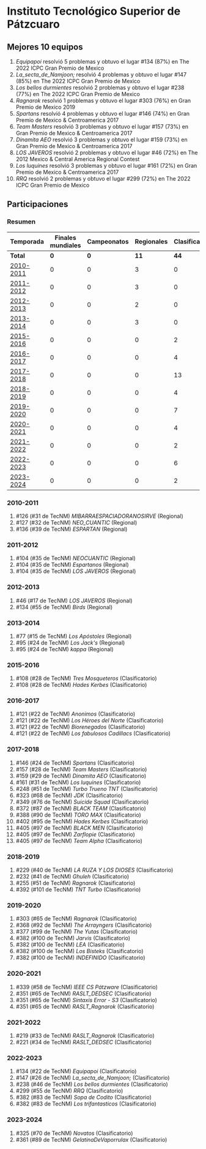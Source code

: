# Instituto Tecnológico Superior de Pátzcuaro

## Mejores 10 equipos

1. _Equipapoi_ resolvió 5 problemas y obtuvo el lugar #134 (87%) en The 2022 ICPC Gran Premio de Mexico
1. _La_secta_de_Namjoon;_ resolvió 4 problemas y obtuvo el lugar #147 (85%) en The 2022 ICPC Gran Premio de Mexico
1. _Los bellos durmientes_ resolvió 2 problemas y obtuvo el lugar #238 (77%) en The 2022 ICPC Gran Premio de Mexico
1. _Ragnarok_ resolvió 1 problemas y obtuvo el lugar #303 (76%) en Gran Premio de Mexico 2019
1. _Spartans_ resolvió 4 problemas y obtuvo el lugar #146 (74%) en Gran Premio de Mexico & Centroamerica 2017
1. _Team Masters_ resolvió 3 problemas y obtuvo el lugar #157 (73%) en Gran Premio de Mexico & Centroamerica 2017
1. _Dinamita AEO_ resolvió 3 problemas y obtuvo el lugar #159 (73%) en Gran Premio de Mexico & Centroamerica 2017
1. _LOS JAVEROS_ resolvió 2 problemas y obtuvo el lugar #46 (72%) en The 2012 Mexico & Central America Regional Contest
1. _Los luquines_ resolvió 3 problemas y obtuvo el lugar #161 (72%) en Gran Premio de Mexico & Centroamerica 2017
1. _RRQ_ resolvió 2 problemas y obtuvo el lugar #299 (72%) en The 2022 ICPC Gran Premio de Mexico

## Participaciones

### Resumen

| Temporada | Finales mundiales | Campeonatos | Regionales | Clasificatorios | Equipos |
| --- | --- | --- | --- | --- | --- |
| **Total** | **0** | **0** | **11** | **44** | **55** |
| [2010-2011](#2010-2011) | 0 | 0 | 3 | 0 | 3 |
| [2011-2012](#2011-2012) | 0 | 0 | 3 | 0 | 3 |
| [2012-2013](#2012-2013) | 0 | 0 | 2 | 0 | 2 |
| [2013-2014](#2013-2014) | 0 | 0 | 3 | 0 | 3 |
| [2015-2016](#2015-2016) | 0 | 0 | 0 | 2 | 2 |
| [2016-2017](#2016-2017) | 0 | 0 | 0 | 4 | 4 |
| [2017-2018](#2017-2018) | 0 | 0 | 0 | 13 | 13 |
| [2018-2019](#2018-2019) | 0 | 0 | 0 | 4 | 4 |
| [2019-2020](#2019-2020) | 0 | 0 | 0 | 7 | 7 |
| [2020-2021](#2020-2021) | 0 | 0 | 0 | 4 | 4 |
| [2021-2022](#2021-2022) | 0 | 0 | 0 | 2 | 2 |
| [2022-2023](#2022-2023) | 0 | 0 | 0 | 6 | 6 |
| [2023-2024](#2023-2024) | 0 | 0 | 0 | 2 | 2 |

### 2010-2011

1. #126 (#31 de TecNM) _MIBARRAESPACIADORANOSIRVE_ (Regional)
1. #127 (#32 de TecNM) _NEO_CUANTIC_ (Regional)
1. #136 (#39 de TecNM) _ESPARTAN_ (Regional)

### 2011-2012

1. #104 (#35 de TecNM) _NEOCUANTIC_ (Regional)
1. #104 (#35 de TecNM) _Espartanos_ (Regional)
1. #104 (#35 de TecNM) _LOS JAVEROS_ (Regional)

### 2012-2013

1. #46 (#17 de TecNM) _LOS JAVEROS_ (Regional)
1. #134 (#55 de TecNM) _Birds_ (Regional)

### 2013-2014

1. #77 (#15 de TecNM) _Los Apóstoles_ (Regional)
1. #95 (#24 de TecNM) _Los Jack's_ (Regional)
1. #95 (#24 de TecNM) _kappa_ (Regional)

### 2015-2016

1. #108 (#28 de TecNM) _Tres Mosqueteros_ (Clasificatorio)
1. #108 (#28 de TecNM) _Hades Kerbes_ (Clasificatorio)

### 2016-2017

1. #121 (#22 de TecNM) _Anonimos_ (Clasificatorio)
1. #121 (#22 de TecNM) _Los Héroes del Norte_ (Clasificatorio)
1. #121 (#22 de TecNM) _Biorenegados_ (Clasificatorio)
1. #121 (#22 de TecNM) _Los fabulosos Cadillacs_ (Clasificatorio)

### 2017-2018

1. #146 (#24 de TecNM) _Spartans_ (Clasificatorio)
1. #157 (#28 de TecNM) _Team Masters_ (Clasificatorio)
1. #159 (#29 de TecNM) _Dinamita AEO_ (Clasificatorio)
1. #161 (#31 de TecNM) _Los luquines_ (Clasificatorio)
1. #248 (#51 de TecNM) _Turbo Trueno TNT_ (Clasificatorio)
1. #323 (#68 de TecNM) _JDK_ (Clasificatorio)
1. #349 (#76 de TecNM) _Suicide Squad_ (Clasificatorio)
1. #372 (#87 de TecNM) _BLACK TEAM_ (Clasificatorio)
1. #388 (#90 de TecNM) _TORO MAX_ (Clasificatorio)
1. #402 (#95 de TecNM) _Hades Kerbes_ (Clasificatorio)
1. #405 (#97 de TecNM) _BLACK MEN_ (Clasificatorio)
1. #405 (#97 de TecNM) _Zarflopie_ (Clasificatorio)
1. #405 (#97 de TecNM) _Team Alpha_ (Clasificatorio)

### 2018-2019

1. #229 (#40 de TecNM) _LA RUZA Y LOS DIOSES_ (Clasificatorio)
1. #232 (#41 de TecNM) _Ghuleh_ (Clasificatorio)
1. #255 (#51 de TecNM) _Ragnarok_ (Clasificatorio)
1. #392 (#101 de TecNM) _TNT Turbo_ (Clasificatorio)

### 2019-2020

1. #303 (#65 de TecNM) _Ragnarok_ (Clasificatorio)
1. #368 (#92 de TecNM) _The Arrayngers_ (Clasificatorio)
1. #377 (#99 de TecNM) _The Yutas_ (Clasificatorio)
1. #382 (#100 de TecNM) _Jarvis_ (Clasificatorio)
1. #382 (#100 de TecNM) _LEA_ (Clasificatorio)
1. #382 (#100 de TecNM) _Los Bisteks_ (Clasificatorio)
1. #382 (#100 de TecNM) _INDEFINIDO_ (Clasificatorio)

### 2020-2021

1. #339 (#58 de TecNM) _IEEE CS Pátzware_ (Clasificatorio)
1. #351 (#65 de TecNM) _RASLT_DEDSEC_ (Clasificatorio)
1. #351 (#65 de TecNM) _Sintaxis Error - S3_ (Clasificatorio)
1. #351 (#65 de TecNM) _RASLT_Ragnarok_ (Clasificatorio)

### 2021-2022

1. #219 (#33 de TecNM) _RASLT_Ragnarok_ (Clasificatorio)
1. #221 (#34 de TecNM) _RASLT_DEDSEC_ (Clasificatorio)

### 2022-2023

1. #134 (#22 de TecNM) _Equipapoi_ (Clasificatorio)
1. #147 (#26 de TecNM) _La_secta_de_Namjoon;_ (Clasificatorio)
1. #238 (#46 de TecNM) _Los bellos durmientes_ (Clasificatorio)
1. #299 (#55 de TecNM) _RRQ_ (Clasificatorio)
1. #382 (#83 de TecNM) _Sopa de Codito_ (Clasificatorio)
1. #382 (#83 de TecNM) _Los trifantasticos_ (Clasificatorio)

### 2023-2024

1. #325 (#70 de TecNM) _Novatos_ (Clasificatorio)
1. #361 (#89 de TecNM) _GelatinaDeVaporrulax_ (Clasificatorio)



